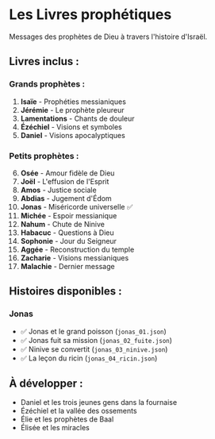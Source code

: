 # Les Livres prophétiques

Messages des prophètes de Dieu à travers l'histoire d'Israël.

## Livres inclus :

### Grands prophètes :
1. **Isaïe** - Prophéties messianiques
2. **Jérémie** - Le prophète pleureur
3. **Lamentations** - Chants de douleur
4. **Ézéchiel** - Visions et symboles
5. **Daniel** - Visions apocalyptiques

### Petits prophètes :
6. **Osée** - Amour fidèle de Dieu
7. **Joël** - L'effusion de l'Esprit
8. **Amos** - Justice sociale
9. **Abdias** - Jugement d'Édom
10. **Jonas** - Miséricorde universelle ✅
11. **Michée** - Espoir messianique
12. **Nahum** - Chute de Ninive
13. **Habacuc** - Questions à Dieu
14. **Sophonie** - Jour du Seigneur
15. **Aggée** - Reconstruction du temple
16. **Zacharie** - Visions messianiques
17. **Malachie** - Dernier message

## Histoires disponibles :

### Jonas
- ✅ Jonas et le grand poisson (`jonas_01.json`)
- ✅ Jonas fuit sa mission (`jonas_02_fuite.json`)
- ✅ Ninive se convertit (`jonas_03_ninive.json`)
- ✅ La leçon du ricin (`jonas_04_ricin.json`)

## À développer :
- Daniel et les trois jeunes gens dans la fournaise
- Ézéchiel et la vallée des ossements
- Élie et les prophètes de Baal
- Élisée et les miracles
